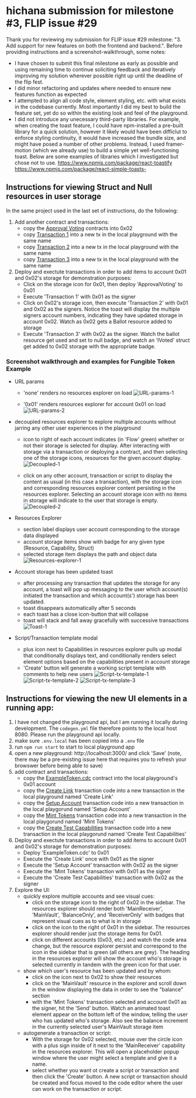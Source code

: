 # hichana submission for milestone #3, FLIP issue #29

Thank you for reviewing my submission for FLIP issue #29 milestone: "3. Add support for new features on both the frontend and backend.". Before providing instructions and a screenshot-walkthrough, some notes:

- I have chosen to submit this final milestone as early as possible and using remaining time to continue soliciting feedback and iteratively improving my solution wherever possible right up until the deadline of the flip fest.
- I did minor refactoring and updates where needed to ensure new features function as expected
- I attempted to align all code style, element styling, etc. with what exists in the codebase currently. Most importantly I did my best to build the feature set, yet do so within the existing look and feel of the playground.
- I did not introduce any unecessary third-party libraries. For example, when creating the toast feature, I could have npm-installed a pre-built library for a quick solution, however it likely would have been difficlut to enforce styling continuity, it would have increased the bundle size, and might have posed a number of other problems. Instead, I used framer-motion (which we already use) to build a simple yet well-functioning toast. Below are some examples of libraries which I investigated but chose not to use.
    https://www.npmjs.com/package/react-toastify
    https://www.npmjs.com/package/react-simple-toasts- 

    
## Instructions for viewing Struct and Null resources in user storage
In the same project used in the last set of instructions, do the following:
1. Add another contract and transactions:
    - copy the [Approval Voting](https://play.onflow.org/d428b2e0-92b2-44bf-a7c8-d11036977f28?type=account&id=094ce88c-8fec-438b-9705-d08d19f23f84) contracts into 0x02
    - copy [Transaction 1](https://play.onflow.org/d428b2e0-92b2-44bf-a7c8-d11036977f28?type=tx&id=36814050-b5db-4efb-92ef-10257b1185b1) into a new tx in the local playground with the same name
    - copy [Transaction 2](https://play.onflow.org/d428b2e0-92b2-44bf-a7c8-d11036977f28?type=tx&id=0864a141-7c73-4d23-a45a-45fa563cc678) into a new tx in the local playground with the same name
    - copy [Transaction 3](https://play.onflow.org/d428b2e0-92b2-44bf-a7c8-d11036977f28?type=tx&id=d12e5d4f-d04b-4dc9-8731-bfb298eefe19) into a new tx in the local playground with the same name
2. Deploy and exectute transactions in order to add items to account 0x01 and 0x02's storage for demonstration purposes:
    - Click on the storage icon for 0x01, then deploy 'ApprovalVoting' to 0x01
    - Execute 'Transaction 1' with 0x01 as the signer
    - Click on 0x02's storage icon, then execute 'Transaction 2' with 0x01 and 0x02 as the signers. Notice the toast will display the multiple signers account numbers, indicating they have updated storage in account 0x02. Watch as 0x02 gets a Ballot resource added to storage
    - Execute 'Transaction 3' with 0x02 as the signer. Watch the ballot resource get used and set to null badge, and watch an 'IVoted' struct get added to 0x02 storage with the appropriate badge.



### Screenshot walkthrough and examples for Fungible Token Example
- URL params

  - 'none' renders no resources explorer on load
  ![URL-params-1](https://github.com/hichana/flip-fest/blob/submissions/issue-%2329/milestone-3/hichana/submissions/issue-29/milestone-3/hichana/annotated-revised-images/URL-params-1.png?raw=true)

  - '0x01' renders resources explorer for account 0x01 on load 
  ![URL-params-2](https://github.com/hichana/flip-fest/blob/submissions/issue-%2329/milestone-3/hichana/submissions/issue-29/milestone-3/hichana/annotated-revised-images/URL-params-2%20.png?raw=true)


- decoupled resources explorer to explore multiple accounts without jarring any other user experiences in the playground

  - icon to right of each account indicates (in 'Flow' green) whether or not their storage is selected for display. After interacting with storage via a transaction or deploying a contract, and then selecting one of the storage icons, resources for the given account display.
  ![Decoupled-1](https://github.com/hichana/flip-fest/blob/submissions/issue-%2329/milestone-3/hichana/submissions/issue-29/milestone-3/hichana/annotated-revised-images/Decoupled-1.png?raw=true)

  - click on any other account, transaction or script to display the content as usual (in this case a transaction), with the storage icon and corresponding resources explorer content persisting in the resources explorer. Selecting an account storage icon with no items in storage will indicate to the user that storage is empty.
  ![Decoupled-2](https://github.com/hichana/flip-fest/blob/submissions/issue-%2329/milestone-3/hichana/submissions/issue-29/milestone-3/hichana/annotated-revised-images/Decoupled-2.png?raw=true)

- Resources Explorer

  - section label displays user account corresponding to the storage data displayed
  - account storage items show with badge for any given type (Resource, Capability, Struct)
  - selected storage item displays the path and object data
  ![Resources-explorer-1](https://github.com/hichana/flip-fest/blob/submissions/issue-%2329/milestone-3/hichana/submissions/issue-29/milestone-3/hichana/annotated-revised-images/Resources-explorer-1.png?raw=true)


- Account storage has been updated toast

  - after processing any transaction that updates the storage for any account, a toast will pop up messaging to the user which account(s) initiated the transaction and which account(s') storage has been updated.
  - toast disappears automatically after 5 seconds
  - each toast has a close icon-button that will collapse
  - toast will stack and fall away gracefully with successive transactions
  ![Toast-1](https://github.com/hichana/flip-fest/blob/submissions/issue-%2329/milestone-3/hichana/submissions/issue-29/milestone-3/hichana/annotated-revised-images/Toast-1.png?raw=true)


- Script/Transaction template modal
  - plus icon next to Capabilities in resources explorer pulls up modal that conditionally displays text, and conditionally renders select element options based on the capabilities present in account storage
  - 'Create' button will generate a working script template with comments to help new users
  ![Script-tx-template-1](https://github.com/hichana/flip-fest/blob/submissions/issue-%2329/milestone-3/hichana/submissions/issue-29/milestone-3/hichana/annotated-revised-images/Script-tx-template-1.png?raw=true)
  ![Script-tx-template-2](https://github.com/hichana/flip-fest/blob/submissions/issue-%2329/milestone-3/hichana/submissions/issue-29/milestone-3/hichana/annotated-revised-images/Script-tx-template-2.png?raw=true)
  ![Script-tx-template-3](https://github.com/hichana/flip-fest/blob/submissions/issue-%2329/milestone-3/hichana/submissions/issue-29/milestone-3/hichana/annotated-revised-images/Script-tx-template-3.png?raw=true)


## Instructions for viewing the new UI elements in a running app:
1. I have not changed the playground api, but I am running it locally during development. The `codegen.yml` file therefore points to the local host 8080. Please run the playground api locally.
2. make sure `.env.local` has been copied into a `.env` file
3. run `npm run start` to start to local playground app
4. open a new playground: http://localhost:3000/ and click 'Save' (note, there may be a pre-existing issue here that requires you to refresh your browswer before being able to save)
5. add contract and transactions:
    - copy the [ExampleToken.cdc](https://play.onflow.org/fc011ed8-e59c-4d2c-97be-85d941a73512?type=account&id=195880aa-d3b7-4d72-b64a-4722f3ee6719) contract into the local playground's 0x01 account
    - copy the [Create Link](https://play.onflow.org/fc011ed8-e59c-4d2c-97be-85d941a73512?type=tx&id=c40db3bc-2762-46a0-b0e1-25f35051a05f) transaction code into a new transaction in the local playground named 'Create Link'
    - copy the [Setup Account](https://play.onflow.org/fc011ed8-e59c-4d2c-97be-85d941a73512?type=tx&id=eb49ebe7-0d4e-4984-939f-8f7afea7bfad) transaction code into a new transaction in the local playgorund named 'Setup Account'
    - copy the [Mint Tokens](https://play.onflow.org/fc011ed8-e59c-4d2c-97be-85d941a73512?type=tx&id=27fd3e3c-c611-441f-871e-c256e721762c) transaction code into a new transaction in the local playgorund named 'Mint Tokens'
    - copy the [Create Test Capabilities](https://play.onflow.org/fc011ed8-e59c-4d2c-97be-85d941a73512?type=tx&id=c7253900-f595-4391-99ed-af7aadd7035c) transaction code into a new transaction in the local playgorund named 'Create Test Capabilities'
6. Deploy and exectute transactions in order to add items to account 0x01 and 0x02's storage for demonstration purposes:
    - Deploy 'ExampleToken.cdc' to 0x01 
    - Execute the 'Create Link' once with 0x01 as the signer
    - Execute the 'Setup Account' transaction with 0x02 as the signer
    - Execute the 'Mint Tokens' transaction with 0x01 as the signer
    - Execute the 'Create Test Capabilities' transaction with 0x02 as the signer
7. Explore the UI:
    - quickly explore multiple accounts and see visual cues:
        - click on the storage icon to the right of 0x02 in the sidebar. The resources explorer should render both 'MainReceiver', 'MainVault', 'BalanceOnly', and 'ReceiverOnly' with badges that represent visual cues as to what is in storage
        - click on the icon to the right of 0x01 in the sidebar. The resources explorer should render just the storage items for 0x01.
        - click on different accounts (0x03, etc.) and watch the code area change, but the resource explorer persist and correspond to the icon in the sidebar that is green (all others are grey). The heading in the resources explorer will show the account who's storage is selected currently in tandem with the green icon for that user.
    - show which user's resource has been updated and by whom:
        - click on the icon next to 0x02 to show their resources
        - click on the 'MainVault' resource in the explorer and scroll down in the window displaying the data in order to see the "balance" section
        - with the 'Mint Tokens' transaction selected and account 0x01 as the signer, hit the 'Send' button. Watch an animated toast element appear on the bottom left of the window, telling the user who has updated who's storage. Also see the balance increment in the currently selected user's MainVault storage item
    - autogenerate a transaction or script:
        - With the storage for 0x02 selected, mouse over the circle icon with a plus sign inside of it next to the 'MainReceiver' capability in the resources explorer. This will open a placeholder popup window where the user might select a template and give it a name.
        - select whether you want ot create a script or transaction and then click the 'Create' button. A new script or transaction should be created and focus moved to the code editor where the user can work on the transaction or script.